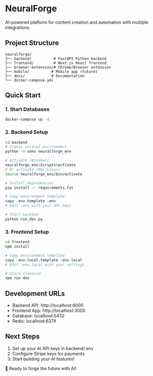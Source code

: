 # NeuralForge

AI-powered platform for content creation and automation with multiple integrations.

## Project Structure

```
neuralforge/
├── backend/          # FastAPI Python backend
├── frontend/         # Next.js React frontend  
├── browser-extension/# Chrome/Browser extension
├── mobile/          # Mobile app (future)
├── docs/            # Documentation
└── docker-compose.yml
```

## Quick Start

### 1. Start Databases
```bash
docker-compose up -d
```

### 2. Backend Setup
```bash
cd backend
# Create virtual environment
python -m venv neuralforge_env

# Activate (Windows)
neuralforge_env\Scripts\activate
# Or activate (Mac/Linux)
source neuralforge_env/bin/activate

# Install dependencies
pip install -r requirements.txt

# Copy environment template
copy .env.template .env
# Edit .env with your API keys

# Start backend
python run_dev.py
```

### 3. Frontend Setup
```bash
cd frontend
npm install

# Copy environment template
copy .env.local.template .env.local
# Edit .env.local with your settings

# Start frontend
npm run dev
```

## Development URLs

- Backend API: http://localhost:8000
- Frontend App: http://localhost:3000
- Database: localhost:5432
- Redis: localhost:6379

## Next Steps

1. Set up your AI API keys in backend/.env
2. Configure Stripe keys for payments
3. Start building your AI features!

🚀 Ready to forge the future with AI!